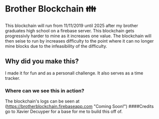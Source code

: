 # Brother Blockchain 👪
This blockchain will run from 11/11/2019 until 2025 after my brother graduates high school on a firebase server.
This blockchain gets progressivly harder to mine as it increases one value.
The blockchain will then seise to run by increases difficulty to the point where it can no longer mine blocks due to the infeasibility of the difficulty.
## Why did you make this?
I made it for fun and as a personall challenge. It also serves as a time tracker.
### Where can we see this in action?
The blockchain's logs can be seen at 
(https://brotherblockchain.firebaseapp.com "Coming Soon!")
####Credits go to Xavier Decuyper for a base for me to build this off of.
